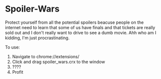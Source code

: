 # Spoiler-Wars
Protect yourself from all the potential spoilers beacuse people on the internet need to learn that some of us have finals and that tickets are really sold out and I don't really want to drive to see a dumb movie. Ahh who am I kidding, I'm just procrastinating.

To use:
1) Navigate to chrome://extensions/ 
2) Click and drag spoiler_wars.crx to the window
3) ????
4) Profit